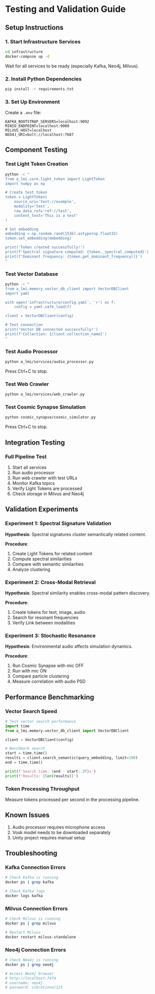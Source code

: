 # Testing and Validation Guide

## Setup Instructions

### 1. Start Infrastructure Services

```bash
cd infrastructure
docker-compose up -d
```

Wait for all services to be ready (especially Kafka, Neo4j, Milvus).

### 2. Install Python Dependencies

```bash
pip install -r requirements.txt
```

### 3. Set Up Environment

Create a `.env` file:
```env
KAFKA_BOOTSTRAP_SERVERS=localhost:9092
MINIO_ENDPOINT=localhost:9000
MILVUS_HOST=localhost
NEO4J_URI=bolt://localhost:7687
```

## Component Testing

### Test Light Token Creation

```bash
python -c "
from a_lmi.core.light_token import LightToken
import numpy as np

# Create test token
token = LightToken(
    source_uri='test://example',
    modality='text',
    raw_data_ref='ref://test',
    content_text='This is a test'
)

# Set embedding
embedding = np.random.rand(1536).astype(np.float32)
token.set_embedding(embedding)

print('Token created successfully!')
print(f'Spectral signature computed: {token._spectral_computed}')
print(f'Dominant frequency: {token.get_dominant_frequency()}')
"
```

### Test Vector Database

```bash
python -c "
from a_lmi.memory.vector_db_client import VectorDBClient
import yaml

with open('infrastructure/config.yaml', 'r') as f:
    config = yaml.safe_load(f)

client = VectorDBClient(config)

# Test connection
print('Vector DB connected successfully!')
print(f'Collection: {client.collection_name}')
"
```

### Test Audio Processor

```bash
python a_lmi/services/audio_processor.py
```

Press Ctrl+C to stop.

### Test Web Crawler

```bash
python a_lmi/services/web_crawler.py
```

### Test Cosmic Synapse Simulation

```bash
python cosmic_synapse/cosmic_simulator.py
```

Press Ctrl+C to stop.

## Integration Testing

### Full Pipeline Test

1. Start all services
2. Run audio processor
3. Run web crawler with test URLs
4. Monitor Kafka topics
5. Verify Light Tokens are processed
6. Check storage in Milvus and Neo4j

## Validation Experiments

### Experiment 1: Spectral Signature Validation

**Hypothesis**: Spectral signatures cluster semantically related content.

**Procedure**:
1. Create Light Tokens for related content
2. Compute spectral similarities
3. Compare with semantic similarities
4. Analyze clustering

### Experiment 2: Cross-Modal Retrieval

**Hypothesis**: Spectral similarity enables cross-modal pattern discovery.

**Procedure**:
1. Create tokens for text, image, audio
2. Search for resonant frequencies
3. Verify Link between modalities

### Experiment 3: Stochastic Resonance

**Hypothesis**: Environmental audio affects simulation dynamics.

**Procedure**:
1. Run Cosmic Synapse with mic OFF
2. Run with mic ON
3. Compare particle clustering
4. Measure correlation with audio PSD

## Performance Benchmarking

### Vector Search Speed

```python
# Test vector search performance
import time
from a_lmi.memory.vector_db_client import VectorDBClient

client = VectorDBClient(config)

# Benchmark search
start = time.time()
results = client.search_semantic(query_embedding, limit=100)
end = time.time()

print(f'Search time: {end - start:.3f}s')
print(f'Results: {len(results)}')
```

### Token Processing Throughput

Measure tokens processed per second in the processing pipeline.

## Known Issues

1. Audio processor requires microphone access
2. Vosk model needs to be downloaded separately
3. Unity project requires manual setup

## Troubleshooting

### Kafka Connection Errors

```bash
# Check Kafka is running
docker ps | grep kafka

# Check Kafka logs
docker logs kafka
```

### Milvus Connection Errors

```bash
# Check Milvus is running
docker ps | grep milvus

# Restart Milvus
docker restart milvus-standalone
```

### Neo4j Connection Errors

```bash
# Check Neo4j is running
docker ps | grep neo4j

# Access Neo4j browser
# http://localhost:7474
# username: neo4j
# password: vibrational123
```


